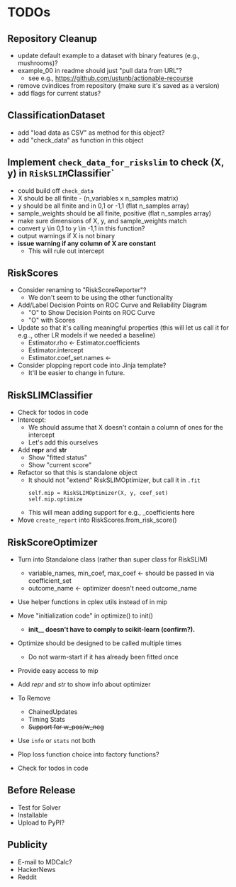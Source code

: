 # TODOs

## Repository Cleanup
  - update default example to a dataset with binary features (e.g., mushrooms)?
  - example_00 in readme should just "pull data from URL"?
    - see e.g., https://github.com/ustunb/actionable-recourse
  - remove cvindices from repository (make sure it's saved as a version)
  - add flags for current status?
  
## ClassificationDataset
- add "load data as CSV" as method for this object?
- add "check_data" as function in this object

## Implement `check_data_for_riskslim` to check (X, y) in `RiskSLIM`Classifier`
  - could build off `check_data`
  - X should be all finite - (n_variables x n_samples matrix)
  - y should be all finite and in 0,1 or -1,1 (flat n_samples array)
  - sample_weights should be all finite, positive (flat n_samples array)
  - make sure dimensions of X, y, and sample_weights match
  - convert y \in 0,1 to y \in -1,1 in this function?
  - output warnings if X is not binary
  - **issue warning if any column of X are constant**
     - This will rule out intercept

## RiskScores
- Consider renaming to "RiskScoreReporter"?
  - We don't seem to be using the other functionality
- Add/Label Decision Points on ROC Curve and Reliability Diagram
  - "O" to Show Decision Points on ROC Curve
  - "O" with Scores
- Update so that it's calling meaningful properties (this will let us call it for e.g.., other LR models if we needed a baseline)
    - Estimator.rho <- Estimator.coefficients
    - Estimator.intercept
    - Estimator.coef_set.names <-
- Consider plopping report code into Jinja template?
  - It'll be easier to change in future.
  
## RiskSLIMClassifier
  - Check for todos in code
  - Intercept: 
    - We should assume that X doesn't contain a column of ones for the intercept
    - Let's add this ourselves
  - Add __repr__ and __str__
    - Show "fitted status"
    - Show "current score"
  - Refactor so that this is standalone object 
    - It should not "extend" RiskSLIMOptimizer, but call it in `.fit`
      ```
      self.mip = RiskSLIMOptimizer(X, y, coef_set)
      self.mip.optimize
      ```
    - This will mean adding support for e.g., _coefficients here
  - Move `create_report` into RiskScores.from_risk_score()
  
    
## RiskScoreOptimizer
  - Turn into Standalone class (rather than super class for RiskSLIM) 
    - variable_names, min_coef, max_coef <- should be passed in via coefficient_set
    - outcome_name <- optimizer doesn't need outcome_name
  - Use helper functions in cplex utils instead of in mip
  - Move "initialization code" in optimize() to init() 
    - **init__ doesn't have to comply to scikit-learn (confirm?).** 
  - Optimize should be designed to be called multiple times
    - Do not warm-start if it has already been fitted once
  - Provide easy access to mip
  
  - Add _repr_ and _str_ to show info about optimizer
  - To Remove
    - ChainedUpdates
    - Timing Stats
    - ~~Support for w_pos/w_neg~~
  - Use `info` or `stats` not both
  - Plop loss function choice into factory functions?
  - Check for todos in code

## Before Release
- Test for Solver
- Installable
- Upload to PyPI?

## Publicity
- E-mail to MDCalc?
- HackerNews
- Reddit

